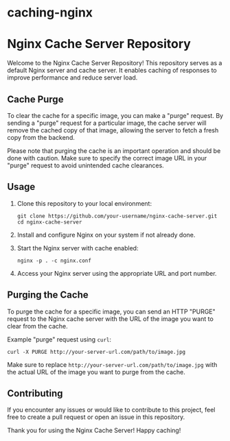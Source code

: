 # caching-nginx
# Nginx Cache Server Repository

Welcome to the Nginx Cache Server Repository! This repository serves as a default Nginx server and cache server. It enables caching of responses to improve performance and reduce server load. 

## Cache Purge

To clear the cache for a specific image, you can make a "purge" request. By sending a "purge" request for a particular image, the cache server will remove the cached copy of that image, allowing the server to fetch a fresh copy from the backend.

Please note that purging the cache is an important operation and should be done with caution. Make sure to specify the correct image URL in your "purge" request to avoid unintended cache clearances.

## Usage

1. Clone this repository to your local environment:

   ```
   git clone https://github.com/your-username/nginx-cache-server.git
   cd nginx-cache-server
   ```

2. Install and configure Nginx on your system if not already done.

3. Start the Nginx server with cache enabled:

   ```
   nginx -p . -c nginx.conf
   ```

4. Access your Nginx server using the appropriate URL and port number.

## Purging the Cache

To purge the cache for a specific image, you can send an HTTP "PURGE" request to the Nginx cache server with the URL of the image you want to clear from the cache.

Example "purge" request using `curl`:

```
curl -X PURGE http://your-server-url.com/path/to/image.jpg
```

Make sure to replace `http://your-server-url.com/path/to/image.jpg` with the actual URL of the image you want to purge from the cache.

## Contributing

If you encounter any issues or would like to contribute to this project, feel free to create a pull request or open an issue in this repository.

Thank you for using the Nginx Cache Server! Happy caching!
